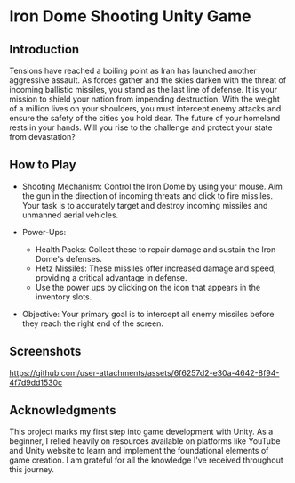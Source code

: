 # Iron Dome Shooting Unity Game
## Introduction
Tensions have reached a boiling point as Iran has launched another aggressive assault. As forces gather and the skies darken with the threat of incoming ballistic missiles, 
you stand as the last line of defense. It is your mission to shield your nation from impending destruction. With the weight of a million lives on your shoulders, 
you must intercept enemy attacks and ensure the safety of the cities you hold dear. 
The future of your homeland rests in your hands. 
Will you rise to the challenge and protect your state from devastation?

## How to Play
- Shooting Mechanism: Control the Iron Dome by using your mouse. Aim the gun in the direction of incoming threats and click to fire missiles.
Your task is to accurately target and destroy incoming missiles and unmanned aerial vehicles.

- Power-Ups: 

    - Health Packs: Collect these to repair damage and sustain the Iron Dome's defenses.
    - Hetz Missiles: These missiles offer increased damage and speed, providing a critical advantage in defense.
    - Use the power ups by clicking on the icon that appears in the inventory slots.

- Objective: Your primary goal is to intercept all enemy missiles before they reach the right end of the screen.

## Screenshots
https://github.com/user-attachments/assets/6f6257d2-e30a-4642-8f94-4f7d9dd1530c

## Acknowledgments
This project marks my first step into game development with Unity.
As a beginner, I relied heavily on resources available on platforms like YouTube and Unity website to learn and implement the foundational elements of game creation. 
I am grateful for all the knowledge I've received throughout this journey.
